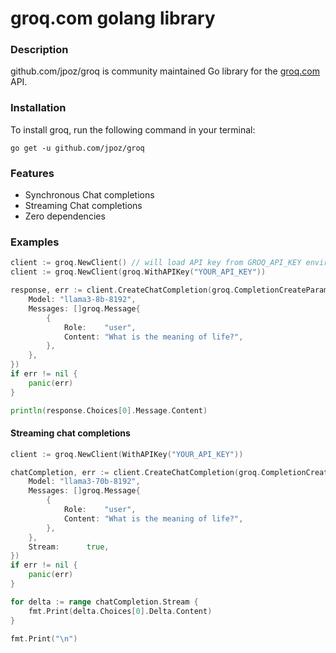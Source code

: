 # groq.com golang library

### Description

github.com/jpoz/groq is community maintained Go library for the [groq.com](https://console.groq.com) API.


### Installation

To install groq, run the following command in your terminal:

```shell
go get -u github.com/jpoz/groq
```

### Features

* Synchronous Chat completions
* Streaming Chat completions
* Zero dependencies


### Examples

```go
client := groq.NewClient() // will load API key from GROQ_API_KEY environment variable
client := groq.NewClient(groq.WithAPIKey("YOUR_API_KEY"))

response, err := client.CreateChatCompletion(groq.CompletionCreateParams{
    Model: "llama3-8b-8192",
    Messages: []groq.Message{
        {
            Role:    "user",
            Content: "What is the meaning of life?",
        },
    },
})
if err != nil {
    panic(err)
}

println(response.Choices[0].Message.Content)
```

#### Streaming chat completions


```go
client := groq.NewClient(WithAPIKey("YOUR_API_KEY"))

chatCompletion, err := client.CreateChatCompletion(groq.CompletionCreateParams{
    Model: "llama3-70b-8192",
    Messages: []groq.Message{
        {
            Role:    "user",
            Content: "What is the meaning of life?",
        },
    },
    Stream:      true,
})
if err != nil {
    panic(err)
}

for delta := range chatCompletion.Stream {
    fmt.Print(delta.Choices[0].Delta.Content)
}

fmt.Print("\n")
```
